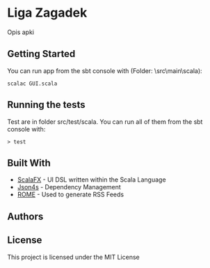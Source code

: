 # Liga Zagadek
Opis apki

## Getting Started
You can run app from the sbt console with (Folder: \src\main\scala):
```
scalac GUI.scala
```

## Running the tests
Test are in folder src/test/scala. You can run all of them from the sbt console with:
```
> test 
```

## Built With

* [ScalaFX](http://www.scalafx.org/) - UI DSL written within the Scala Language
* [Json4s](http://json4s.org/) - Dependency Management
* [ROME](https://rometools.github.io/rome/) - Used to generate RSS Feeds

## Authors


## License

This project is licensed under the MIT License 
